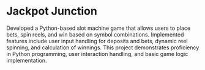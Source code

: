 ﻿# Jackpot Junction
Developed a Python-based slot machine game that allows users to place bets, spin reels, and win based on symbol combinations. Implemented features include user input handling for deposits and bets, dynamic reel spinning, and calculation of winnings. This project demonstrates proficiency in Python programming, user interaction handling, and basic game logic implementation.
